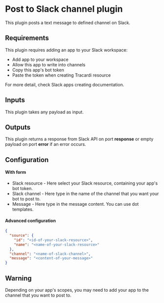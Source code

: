 # Post to Slack channel plugin

This plugin posts a text message to defined channel on Slack.

## Requirements
This plugin requires adding an app to your Slack workspace:
- Add app to your workspace
- Allow this app to write into channels
- Copy this app's bot token
- Paste the token when creating Tracardi resource

For more detail, check Slack apps creating documentation.

## Inputs
This plugin takes any payload as input.

## Outputs
This plugin returns a response from Slack API on port **response** or empty payload
on port **error** if an error occurs.

## Configuration

#### With form
- Slack resource - Here select your Slack resource, containing your app's bot token.
- Slack channel - Here type in the name of the channel that you want your bot to post to.
- Message - Here type in the message content. You can use dot templates.

#### Advanced configuration
```json
{
  "source": {
    "id": "<id-of-your-slack-resource>",
    "name": "<name-of-your-slack-resource>"
  },
  "channel": "<name-of-slack-channel>",
  "message": "<content-of-your-message>"
}
```

## Warning
Depending on your app's scopes, you may need to add your app to the channel that
you want to post to.